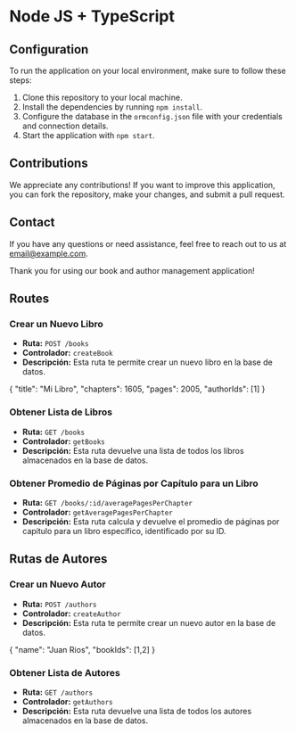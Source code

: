 # Node JS + TypeScript


## Configuration

To run the application on your local environment, make sure to follow these steps:

1. Clone this repository to your local machine.
2. Install the dependencies by running `npm install`.
3. Configure the database in the `ormconfig.json` file with your credentials and connection details.
4. Start the application with `npm start`.

## Contributions

We appreciate any contributions! If you want to improve this application, you can fork the repository, make your changes, and submit a pull request.

## Contact

If you have any questions or need assistance, feel free to reach out to us at [email@example.com](mailto:dario@gmail.com).

Thank you for using our book and author management application!


## Routes 

### Crear un Nuevo Libro

- **Ruta:** `POST /books`
- **Controlador:** `createBook`
- **Descripción:** Esta ruta te permite crear un nuevo libro en la base de datos.

{
  "title": "Mi Libro",
  "chapters": 1605,
  "pages": 2005,
  "authorIds": [1]
}

### Obtener Lista de Libros

- **Ruta:** `GET /books`
- **Controlador:** `getBooks`
- **Descripción:** Esta ruta devuelve una lista de todos los libros almacenados en la base de datos.

### Obtener Promedio de Páginas por Capítulo para un Libro

- **Ruta:** `GET /books/:id/averagePagesPerChapter`
- **Controlador:** `getAveragePagesPerChapter`
- **Descripción:** Esta ruta calcula y devuelve el promedio de páginas por capítulo para un libro específico, identificado por su ID.

## Rutas de Autores

### Crear un Nuevo Autor

- **Ruta:** `POST /authors`
- **Controlador:** `createAuthor`
- **Descripción:** Esta ruta te permite crear un nuevo autor en la base de datos.

{
  "name": "Juan Rios",
  "bookIds": [1,2]
}

### Obtener Lista de Autores

- **Ruta:** `GET /authors`
- **Controlador:** `getAuthors`
- **Descripción:** Esta ruta devuelve una lista de todos los autores almacenados en la base de datos.
